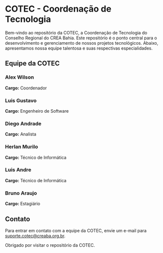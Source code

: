 # COTEC - Coordenação de Tecnologia

Bem-vindo ao repositório da COTEC, a Coordenação de Tecnologia do Conselho Regional do CREA Bahia. Este repositório é o ponto central para o desenvolvimento e gerenciamento de nossos projetos tecnológicos. Abaixo, apresentamos nossa equipe talentosa e suas respectivas especialidades.

## Equipe da COTEC

### Alex Wilson
**Cargo:** Coordenador  

### Luis Gustavo
**Cargo:** Engenheiro de Software  

### Diego Andrade
**Cargo:** Analista  

### Herlan Murilo
**Cargo:** Técnico de Informática  

### Luis Andre
**Cargo:** Técnico de Informática  

### Bruno Araujo
**Cargo:** Estagiário  

## Contato

Para entrar em contato com a equipe da COTEC, envie um e-mail para [suporte.cotec@creaba.org.br](mailto:suporte.cotec@creaba.org.br).

Obrigado por visitar o repositório da COTEC.
